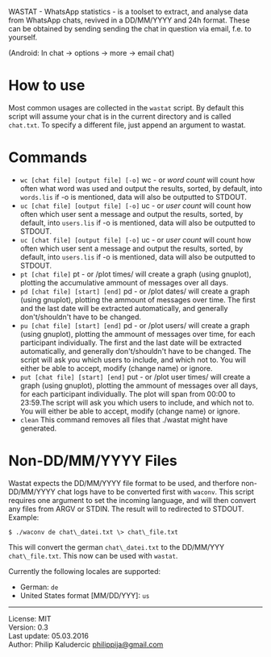 WASTAT - WhatsApp statistics - is a toolset to extract, and analyse data
from WhatsApp chats, revived in a DD/MM/YYYY and 24h format. These can
be obtained by sending sending the chat in question via email, f.e. to
yourself.

(Android: In chat -\> options -\> more -\> email chat)

How to use
==========

Most common usages are collected in the `wastat` script. By default this
script will assume your chat is in the current directory and is called
`chat.txt`. To specify a different file, just append an argument to
wastat.

Commands
========

* `wc [chat file] [output file] [-o]`
	wc - or *word count* will
	count how often what word was used and output the results, sorted, by
	default, into `words.lis` if -o is mentioned, data will also be
	outputted to STDOUT.
* `uc [chat file] [output file] [-o]`
	 uc - or *user count* will count how often which user sent a message and
	output the results, sorted, by default, into `users.lis` if -o is
	mentioned, data will also be outputted to STDOUT.
* `uc [chat file] [output file] [-o]`
	uc - or *user count* will count how often which
	user sent a message and output the results, sorted, by default, into
	`users.lis` if -o is mentioned, data will also be outputted to STDOUT.
* `pt [chat file]`
	 pt - or /plot times/ will create a graph
	(using gnuplot), plotting the accumulative ammount of messages over all
	days.
* `pd [chat file] [start] [end]`
	 pd - or /plot dates/ will create a graph (using gnuplot), plotting
	the ammount of messages over time. The first and the last date will
	be extracted automatically, and generally don't/shouldn't have to be changed. 
* `pu [chat file] [start] [end]`
	pd - or /plot users/ will create a graph (using gnuplot),
	plotting the ammount of messages over time, for each participant
	individually. The first and the last date will be extracted
	automatically, and generally don't/shouldn't have to be changed. The
	script will ask you which users to include, and which not to. You will
	either be able to accept, modify (change name) or ignore.
* `put [chat file] [start] [end]`
	put - or /plot user times/ will create a
	graph (using gnuplot), plotting the ammount of messages over all days,
	for each participant individually. The plot will span from 00:00 to
	23:59.The script will ask you which users to include, and which not to.
	You will either be able to accept, modify (change name) or ignore.
* `clean`
	 This command removes all files that ./wastat might have generated.

Non-DD/MM/YYYY Files
====================

Wastat expects the DD/MM/YYYY file format to be used, and therfore
non-DD/MM/YYYY chat logs have to be converted first with `waconv`. This
script requires one argument to set the incoming language, and will then
convert any files from ARGV or STDIN. The result will to redirected to
STDOUT. Example:

```Shell
$ ./waconv de chat\_datei.txt \> chat\_file.txt
```

This will convert the german `chat\_datei.txt` to the DD/MM/YYY
`chat\_file.txt`. This now can be used with `wastat`.

Currently the following locales are supported:
* German: `de`
* United States format [MM/DD/YYY]: `us`

------------------------------------------------------------------------

License: MIT<br/>
Version: 0.3<br/>
Last update: 05.03.2016<br/>
Author: Philip Kaludercic <philippija@gmail.com>
